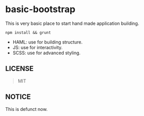 # basic-bootstrap

This is very basic place to start hand made application building.

`npm install && grunt`

- HAML: use for building structure.
- JS: use for interactivity.
- SCSS: use for advanced styling.

## LICENSE

> MIT

## NOTICE

This is defunct now.
